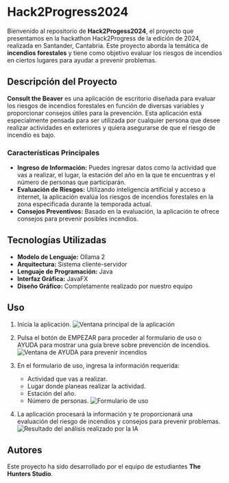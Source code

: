 # Hack2Progress2024

Bienvenido al repositorio de **Hack2Progess2024**, el proyecto que presentamos en la hackathon Hack2Progress de la edición de 2024, realizada en Santander, Cantabria. Este proyecto aborda la temática de **incendios forestales** y tiene como objetivo evaluar los riesgos de incendios en ciertos lugares para ayudar a prevenir problemas.

## Descripción del Proyecto

**Consult the Beaver** es una aplicación de escritorio diseñada para evaluar los riesgos de incendios forestales en función de diversas variables y proporcionar consejos útiles para la prevención. Esta aplicación está especialmente pensada para ser utilizada por cualquier persona que desee realizar actividades en exteriores y quiera asegurarse de que el riesgo de incendio es bajo.

### Características Principales

- **Ingreso de Información:** Puedes ingresar datos como la actividad que vas a realizar, el lugar, la estación del año en la que te encuentras y el número de personas que participarán.
- **Evaluación de Riesgos:** Utilizando inteligencia artificial y acceso a internet, la aplicación evalúa los riesgos de incendios forestales en la zona especificada durante la temporada actual.
- **Consejos Preventivos:** Basado en la evaluación, la aplicación te ofrece consejos para prevenir posibles incendios.

## Tecnologías Utilizadas

- **Modelo de Lenguaje:** Ollama 2
- **Arquitectura:** Sistema cliente-servidor
- **Lenguaje de Programación:** Java
- **Interfaz Gráfica:** JavaFX
- **Diseño Gráfico:** Completamente realizado por nuestro equipo

## Uso

1. Inicia la aplicación.
![Ventana principal de la aplicación](retoHack/src/main/resources/img/WhatsApp%20Image%202024-03-02%20at%2015.02.13.jpeg)

2. Pulsa el botón de EMPEZAR para proceder al formulario de uso o AYUDA para mostrar una guía breve sobre prevención de incendios.
![Ventana de AYUDA para prevenir incendios](retoHack/src/main/resources/img/cartel.png)

3. En el formulario de uso, ingresa la información requerida:
   - Actividad que vas a realizar.
   - Lugar donde planeas realizar la actividad.
   - Estación del año.
   - Número de personas.
![Formulario de uso](retoHack/src/main/resources/img/WhatsApp%20Image%202024-03-02%20at%2015.21.42.jpeg)

4. La aplicación procesará la información y te proporcionará una evaluación del riesgo de incendios y consejos para prevenir problemas.
![Resultado del análisis realizado por la IA](retoHack/src/main/resources/img/fb893976-fdc2-424f-a453-29a4430376fe.jpg)

## Autores

Este proyecto ha sido desarrollado por el equipo de estudiantes **The Hunters Studio**.

